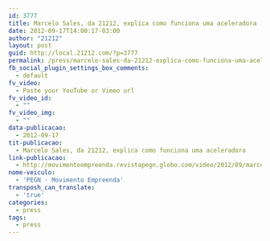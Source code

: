 ```yaml
---
id: 3777
title: Marcelo Sales, da 21212, explica como funciona uma aceleradora
date: 2012-09-17T14:00:17-03:00
author: "21212"
layout: post
guid: http://local.21212.com/?p=3777
permalink: /press/marcelo-sales-da-21212-explica-como-funciona-uma-aceleradora/
fb_social_plugin_settings_box_comments:
  - default
fv_video:
  - Paste your YouTube or Vimeo url
fv_video_id:
  - ""
fv_video_img:
  - ""
data-publicacao:
  - 2012-09-17
tit-publicacao:
  - Marcelo Sales, da 21212, explica como funciona uma aceleradora
link-publicacao:
  - http://movimentoempreenda.revistapegn.globo.com/video/2012/09/marcelo-sales-da-21212-explica-como-funcionam-aceleradoras-de-negocios-043.html
nome-veiculo:
  - 'PEGN - Movimento Empreenda'
transposh_can_translate:
  - 'true'
categories:
  - press
tags:
  - press
---
```

